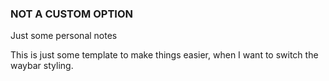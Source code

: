 ### NOT A CUSTOM OPTION

Just some personal notes

This is just some template to make things easier, when I want to switch
the waybar styling.
